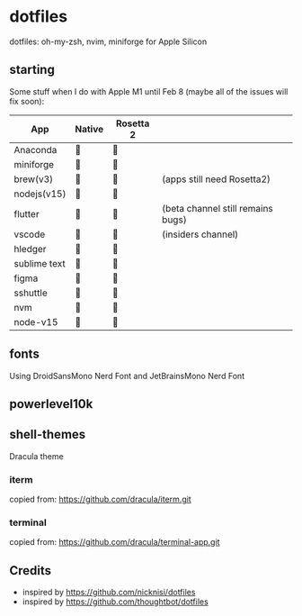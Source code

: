 # dotfiles

dotfiles: oh-my-zsh, nvim, miniforge for Apple Silicon

## starting

Some stuff when I do with Apple M1 until Feb 8
(maybe all of the issues will fix soon):

| App          | Native  | Rosetta 2 |                                   |
|--------------|---------|-----------|-----------------------------------|
| Anaconda     |        |          |                                   |
| miniforge    |        |          |                                   |
| brew(v3)     |        |          | (apps still need Rosetta2)        |
| nodejs(v15)  |        |          |                                   |
| flutter      |        |          | (beta channel still remains bugs) |
| vscode       |        |          | (insiders channel)                |
| hledger      |        |          |                                   |
| sublime text |        |          |                                   |
| figma        |        |          |                                   |
| sshuttle     |        |          |                                   |
| nvm          |        |          |                                   |
| node-v15     |        |          |                                   |

## fonts

Using DroidSansMono Nerd Font and JetBrainsMono Nerd Font

## powerlevel10k

## shell-themes

Dracula theme

### iterm

copied from: https://github.com/dracula/iterm.git

### terminal

copied from: https://github.com/dracula/terminal-app.git

## Credits

- inspired by https://github.com/nicknisi/dotfiles
- inspired by https://github.com/thoughtbot/dotfiles